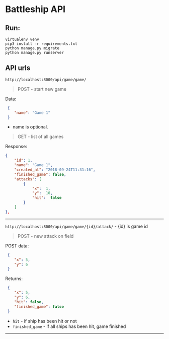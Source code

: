 # Battleship API


## Run:
```
virtualenv venv
pip3 install -r requirements.txt
python manage.py migrate
python manage.py runserver
```

## API urls
`http://localhost:8000/api/game/game/`

>POST - start new game

Data:
```json
 {
	"name": "Game 1"
 }
```
 - name is optional.

>GET - list of all games

Response:
```json
{
	"id": 1,
	"name": "Game 1",
	"created_at": "2018-09-24T11:31:16",
	"finished_game": false,
	"attacks": [
		{
			"x":  1,
			"y":  10,
			"hit":  false
		}
	]
},
```
---
`http://localhost:8000/api/game/game/{id}/attack/` - {id} is game id

>POST - new attack on field

POST data:
```json
 {
	"x": 5,
	"y": 6
 }
```

Returns:
```json
 {
	"x": 5,
	"y": 6,
	"hit": false,
	"finished_game": false
 }
```


 - `hit` - if ship has been hit or not
 - `finished_game` - if all ships has been hit, game finished
---
